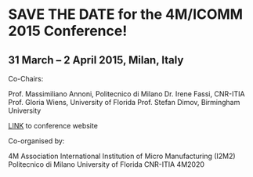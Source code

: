 # SAVE THE DATE for the 4M/ICOMM 2015 Conference!

## 31 March – 2 April 2015, Milan, Italy


Co-Chairs: 

Prof. Massimiliano Annoni, Politecnico di Milano
Dr. Irene Fassi, CNR-ITIA
Prof. Gloria Wiens, University of Florida
Prof. Stefan Dimov, Birmingham University 

[LINK](http://www.4m-association.org/conference/2015) to conference website

Co-organised by: 

4M Association
International Institution of Micro Manufacturing (I2M2)
Politecnico di Milano
University of Florida
CNR-ITIA
4M2020